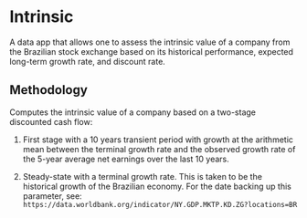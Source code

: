 # Intrinsic

A data app that allows one to assess the intrinsic value of a company from the Brazilian stock exchange
based on its historical performance, expected long-term growth rate, and discount rate.

## Methodology

Computes the intrinsic value of a company based on a two-stage discounted cash flow:

1. First stage with a 10 years transient period with growth at the arithmetic mean between
   the terminal growth rate and the observed growth rate of the 5-year average net earnings
   over the last 10 years.

1. Steady-state with a terminal growth rate. This is taken to be the historical growth of the Brazilian
   economy. For the date backing up this parameter, see:
   `https://data.worldbank.org/indicator/NY.GDP.MKTP.KD.ZG?locations=BR`
